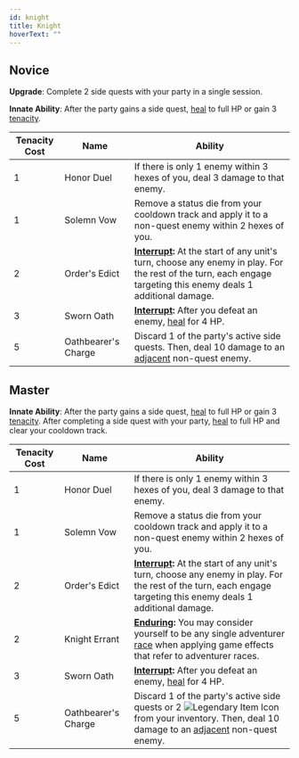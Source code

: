 ```yaml
---
id: knight
title: Knight
hoverText: ""
---
```


## Novice

**Upgrade**: Complete 2 side quests with your party in a single session.

**Innate Ability**: After the party gains a side quest, [heal](/docs/all/other/healing) to full HP or gain 3 [tenacity](/docs/all/other/tenacity).

| Tenacity Cost | Name | Ability |
|-----------|-------|-------|
| 1 | Honor Duel | If there is only 1 enemy within 3 hexes of you, deal 3 damage to that enemy. |
| 1 | Solemn Vow | Remove a status die from your cooldown track and apply it to a non-quest enemy within 2 hexes of you. |
| 2 | Order's Edict | **[Interrupt](/docs/all/other/interrupt):** At the start of any unit's turn, choose any enemy in play. For the rest of the turn, each engage targeting this enemy deals 1 additional damage. |
| 3 | Sworn Oath | **[Interrupt](/docs/all/other/interrupt):** After you defeat an enemy, [heal](/docs/all/other/healing) for 4 HP. |
| 5 | Oathbearer's Charge | Discard 1 of the party's active side quests. Then, deal 10 damage to an [adjacent](/docs/all/other/adjacent) non-quest enemy. |

## Master

**Innate Ability**: After the party gains a side quest, [heal](/docs/all/other/healing) to full HP or gain 3 [tenacity](/docs/all/other/tenacity). After completing a side quest with your party, [heal](/docs/all/other/healing) to full HP and clear your cooldown track.

| Tenacity Cost | Name | Ability |
|-----------|-------|-------|
| 1 | Honor Duel | If there is only 1 enemy within 3 hexes of you, deal 3 damage to that enemy. |
| 1 | Solemn Vow | Remove a status die from your cooldown track and apply it to a non-quest enemy within 2 hexes of you. |
| 2 | Order's Edict | **[Interrupt](/docs/all/other/interrupt):** At the start of any unit's turn, choose any enemy in play. For the rest of the turn, each engage targeting this enemy deals 1 additional damage. |
| 2 | Knight Errant | **[Enduring](/docs/all/other/enduring):** You may consider yourself to be any single adventurer [race](/docs/all/races/) when applying game effects that refer to adventurer races. |
| 3 | Sworn Oath | **[Interrupt](/docs/all/other/interrupt):** After you defeat an enemy, [heal](/docs/all/other/healing) for 4 HP. |
| 5 | Oathbearer's Charge | Discard 1 of the party's active side quests or 2 <img src="/icons/legendary-item.svg" alt="Legendary Item Icon" class="icon-svg" /> from your inventory. Then, deal 10 damage to an [adjacent](/docs/all/other/adjacent) non-quest enemy. |